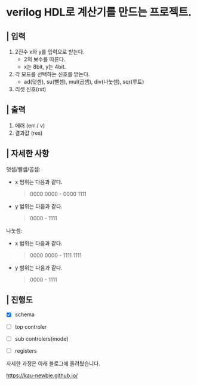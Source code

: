 # verilog HDL로 계산기를 만드는 프로젝트.

## | 입력

1. 2진수 x와 y를 입력으로 받는다.
    - 2의 보수를 따른다.
    - x는 8bit, y는 4bit.
2. 각 모드를 선택하는 신호를 받는다.
    - ad(덧셈), su(뺄셈), mul(곱셈), div(나눗셈), sqr(루트)
3. 리셋 신호(rst)

## | 출력

1. 에러 (err / v)
2. 결과값 (res)

## | 자세한 사항

덧셈/뺄셈/곱셈: 
- x 범위는 다음과 같다. 
    > 0000 0000 - 0000 1111
- y 범위는 다음과 같다.
    > 0000 - 1111

나눗셈:
- x 범위는 다음과 같다.
    > 0000 0000 - 1111 1111
- y 범위는 다음과 같다.
    > 0000 - 1111


## | 진행도

- [x] schema
- [ ] top controler
- [ ] sub controlers(mode)
- [ ] registers


자세한 과정은 아래 블로그에 올려뒀습니다.

https://kau-newbie.github.io/
